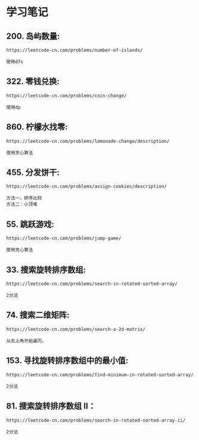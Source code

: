 # 学习笔记


## 200. 岛屿数量:

    https://leetcode-cn.com/problems/number-of-islands/
    
    使用dfs
    
## 322. 零钱兑换:

    https://leetcode-cn.com/problems/coin-change/
    
    使用dp
    
## 860. 柠檬水找零:

    https://leetcode-cn.com/problems/lemonade-change/description/
    
    使用贪心算法
    
## 455. 分发饼干:

    https://leetcode-cn.com/problems/assign-cookies/description/
    
    方法一，排序比较
    方法二：小顶堆
    
## 55. 跳跃游戏:

    https://leetcode-cn.com/problems/jump-game/
    
    使用贪心算法
    
## 33. 搜索旋转排序数组:

    https://leetcode-cn.com/problems/search-in-rotated-sorted-array/
    
    2分法
    
## 74. 搜索二维矩阵:

    https://leetcode-cn.com/problems/search-a-2d-matrix/
    
    从右上角开始遍历。
    
## 153. 寻找旋转排序数组中的最小值:

    https://leetcode-cn.com/problems/find-minimum-in-rotated-sorted-array/
    
    2分法
    
## 81. 搜索旋转排序数组 II：

    https://leetcode-cn.com/problems/search-in-rotated-sorted-array-ii/
    
    2分法
